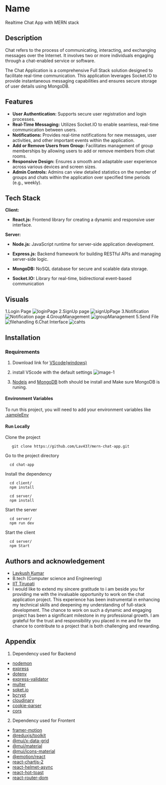 
# Name

Realtime Chat App with MERN stack


## Description
Chat refers to the process of communicating, interacting, and exchanging messages over the Internet. It involves two or more individuals engaging through a chat-enabled service or software.

The Chat Application is a comprehensive Full Stack solution designed to facilitate real-time communication. This application leverages Socket.IO to provide instantaneous messaging capabilities and ensures secure storage of user details using MongoDB.
## Features

- **User Authentication:** Supports secure user registration and login processes.
- **Real-Time Messaging:** Utilizes Socket.IO to enable seamless, real-time communication between users.
- **Notifications:** Provides real-time notifications for new messages, user activities, and other important events within the application.
- **Add or Remove Users from Group:** Facilitates management of group memberships by allowing users to add or remove members from chat rooms.
- **Responsive Design:** Ensures a smooth and adaptable user experience across various devices and screen sizes.
- **Admin Controls:** Admins can view detailed statistics on the number of groups and chats within the application over specified time periods (e.g., weekly).


## Tech Stack

**Client:** 
- **React.js:**  Frontend library for creating a dynamic and responsive user interface.

**Server:**  
- **Node.js:** JavaScript runtime for server-side application development.
- **Express.js:** Backend framework for building RESTful APIs and managing server-side logic.
- **MongoDB:** NoSQL database for secure and scalable data storage.

- **Socket.IO:** Library for real-time, bidirectional event-based communication


## Visuals
1.Login Page
![loginPage](https://github.com/user-attachments/assets/b33b0231-448b-4947-a4d7-91e52b4f3739)
2.SignUp page
![signUpPage](https://github.com/user-attachments/assets/cf341b28-5bce-4776-9dcb-5fb7b659f330)
3.Notification
![Notification page](https://github.com/user-attachments/assets/381a566b-f176-4d61-9b51-ed8b710cb804)
4.GroupManagement
![groupManagement](https://github.com/user-attachments/assets/0facc048-02bd-4e79-a3ba-f50128bef9d4)
5.Send File
![filehandling](https://github.com/user-attachments/assets/aee5baee-2e37-4b12-9717-0fa23dafa1b4)
6.Chat Interface
![cahts](https://github.com/user-attachments/assets/5bf70741-dd7b-4f16-9855-94239f01bc19)

## Installation 

### Requirements
 1. Download link for [VScode(windows)](https://code.visualstudio.com/Download) 
 2. install VScode with the default settings
                                ![image-1](https://github.com/user-attachments/assets/e2c6c5c6-b1b2-4c6a-9dc2-b59d67414fb6)

4. [Nodejs](https://nodejs.org/en/download/package-manager)  and [MongoDB](https://www.mongodb.com/docs/manual/administration/install-community/)  both should be install and Make sure MongoDB is runing.
 #### Environment Variables
To run this project, you will need to add your environment variables like [.sampleEnv](https://github.com/Lav437/mern-chat-app/blob/main/server/.sampleEnv)


 #### Run Locally
Clone the project
```
   git clone https://github.com/Lav437/mern-chat-app.git
```
Go to the project directory
```
  cd chat-app
```
Install the dependency
```
  cd client/
  npm install
```
```
  cd server/
  npm install
```
Start the server

```
  cd server/
  npm run dev
```
Start the client
```
  cd server/
  npm Start
```



## Authors and acknowledgement
- [Lavkush Kumar](https://www.linkedin.com/in/lavkush-kumar-39b804274/) 
-  B.tech (Computer science and Engineering)
- [IIT Tirupati](https://www.iittp.ac.in/)
- I would like to extend my sincere gratitude to i am beside you for providing me with the invaluable opportunity to work on the chat application project. This experience has been 
 instrumental in enhancing my technical skills and deepening my understanding of full-stack development.
 The chance to work on such a dynamic and engaging project has been a significant milestone in my professional growth.
 I am grateful for the trust and responsibility you placed in me and for the chance to 
 contribute to a project that is both challenging and rewarding.


## Appendix

1. Dependency used for Backend

- [nodemon](https://www.npmjs.com/package/nodemon)
- [express](https://expressjs.com/)
- [dotenv](https://www.npmjs.com/package/dotenv)
- [express-validator](https://www.npmjs.com/package/express-validator)
- [multer](https://www.npmjs.com/package/multer)
- [soket.io](https://soket.io/lander)
- [bcrypt](https://www.npmjs.com/package/bcrypt)
- [cloudinary](https://cloudinary.com/)
- [cookie-parser](https://www.npmjs.com/package/cookie-parser)
- [cors](https://www.npmjs.com/package/cors?activeTab=readme)

2. Dependency used for Frontent
- [framer-motion](https://www.framer.com/motion/)
- [@reduxjs/toolkit](https://redux-toolkit.js.org/)
- [@mui/x-data-grid](https://mui.com/x/react-data-grid/getting-started/)
- [@mui/material](https://mui.com/)
- [@mui/icons-material](https://mui.com/material-ui/material-icons/)
- [@emotion/react](https://www.npmjs.com/package/@emotion/react)
- [react-chartjs-2 ](https://www.npmjs.com/package/react-chartjs-2)
- [react-helmet-async](https://www.npmjs.com/package/react-helmet-async)
- [react-hot-toast](https://www.npmjs.com/package/react-hot-toast)
- [react-router-dom](https://www.framer.com/motion/)

